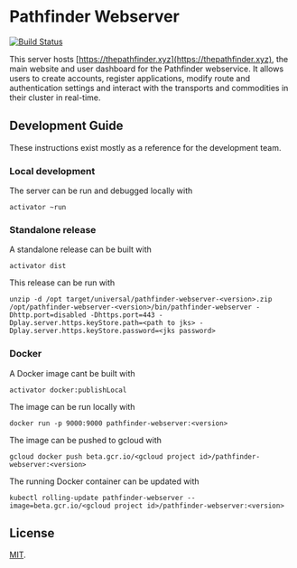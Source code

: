 # Pathfinder Webserver
[![Build Status](https://travis-ci.org/CSSE497/pathfinder-webserver.svg?branch=dev)](https://travis-ci.org/CSSE497/pathfinder-webserver)

This server hosts [https://thepathfinder.xyz](https://thepathfinder.xyz), the main website and user dashboard for the Pathfinder webservice. It allows users to create accounts, register applications, modify route and authentication settings and interact with the transports and commodities in their cluster in real-time.

## Development Guide
These instructions exist mostly as a reference for the development team.


### Local development
The server can be run and debugged locally with

    activator ~run

### Standalone release
A standalone release can be built with

    activator dist

This release can be run with

    unzip -d /opt target/universal/pathfinder-webserver-<version>.zip
    /opt/pathfinder-webserver-<version>/bin/pathfinder-webserver -Dhttp.port=disabled -Dhttps.port=443 -Dplay.server.https.keyStore.path=<path to jks> -Dplay.server.https.keyStore.password=<jks password>

### Docker

A Docker image cant be built with

    activator docker:publishLocal

The image can be run locally with

    docker run -p 9000:9000 pathfinder-webserver:<version>

The image can be pushed to gcloud with

    gcloud docker push beta.gcr.io/<gcloud project id>/pathfinder-webserver:<version>

The running Docker container can be updated with

    kubectl rolling-update pathfinder-webserver --image=beta.gcr.io/<gcloud project id>/pathfinder-webserver:<version>

## License

[MIT](https://raw.githubusercontent.com/CSSE497/pathfinder-webserver/master/LICENSE).